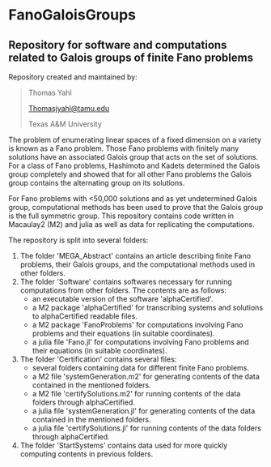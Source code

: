 FanoGaloisGroups
================

Repository for software and computations related to Galois groups of finite Fano problems
-----------------------------------------------------------------------------------------

Repository created and maintained by:

> Thomas Yahl
> 
> Thomasjyahl@tamu.edu
> 
> Texas A&M University

The problem of enumerating linear spaces of a fixed dimension on a variety is known as a Fano problem. Those Fano problems with finitely many solutions have an associated Galois group that acts on the set of solutions. For a class of Fano problems, Hashimoto and Kadets determined the Galois group completely and showed that for all other Fano problems the Galois group contains the alternating group on its solutions. 

For Fano problems with <50,000 solutions and as yet undetermined Galois group, computational methods has been used to prove that the Galois group is the full symmetric group. This repository contains code written in Macaulay2 (M2) and julia as well as data for replicating the computations.

The repository is split into several folders:

1) The folder 'MEGA_Abstract' contains an article describing finite Fano problems, their Galois groups, and the computational methods used in other folders.
2) The folder 'Software' contains softwares necessary for running computations from other folders. The contents are as follows:
   - an executable version of the software 'alphaCertified'.
   - a M2 package 'alphaCertified' for transcribing systems and solutions to alphaCertified readable files.
   - a M2 package 'FanoProblems' for computations involving Fano problems and their equations (in suitable coordinates).
   - a julia file 'Fano.jl' for computations involving Fano problems and their equations (in suitable coordinates).
3) The folder 'Certification' contains several files:
   - several folders containing data for different finite Fano problems.
   - a M2 file 'systemGeneration.m2' for generating contents of the data contained in the mentioned folders.
   - a M2 file 'certifySolutions.m2' for running contents of the data folders through alphaCertified.
   - a julia file 'systemGeneration.jl' for generating contents of the data contained in the mentioned folders.
   - a julia file 'certifySolutions.jl' for running contents of the data folders through alphaCertified.
4) The folder 'StartSystems' contains data used for more quickly computing contents in previous folders.

